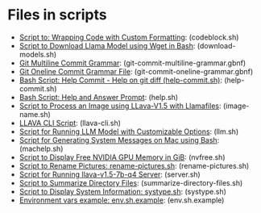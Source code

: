 # Files in scripts
- [Script to: Wrapping Code with Custom Formatting](codeblock.sh): (codeblock.sh)
- [Script to Download Llama Model using Wget in Bash](download-models.sh): (download-models.sh)
- [Git Multiline Commit Grammar](git-commit-multiline-grammar.gbnf): (git-commit-multiline-grammar.gbnf)
- [Git Oneline Commit Grammar File](git-commit-oneline-grammar.gbnf): (git-commit-oneline-grammar.gbnf)
- [Bash Script: Help Commit - Help on git diff (help-commit.sh)](help-commit.sh): (help-commit.sh)
- [Bash Script: Help and Answer Prompt](help.sh): (help.sh)
- [Script to Process an Image using LLava-V1.5 with Llamafiles](image-name.sh): (image-name.sh)
- [LLAVA CLI Script](llava-cli.sh): (llava-cli.sh)
- [Script for Running LLM Model with Customizable Options](llm.sh): (llm.sh)
- [Script for Generating System Messages on Mac using Bash](machelp.sh): (machelp.sh)
- [Script to Display Free NVIDIA GPU Memory in GiB](nvfree.sh): (nvfree.sh)
- [Script to Rename Pictures: rename-pictures.sh](rename-pictures.sh): (rename-pictures.sh)
- [Script for Running llava-v1.5-7b-q4 Server](server.sh): (server.sh)
- [Script to Summarize Directory Files](summarize-directory-files.sh): (summarize-directory-files.sh)
- [Script to Display System Information: systype.sh](systype.sh): (systype.sh)
- [Environment vars example: env.sh.example](env.sh.example): (env.sh.example)
